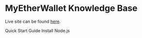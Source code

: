 # MyEtherWallet Knowledge Base
Live site can be found [here](https://myetherwallet.github.io/knowledge-base/).


Quick Start Guide
Install Node.js